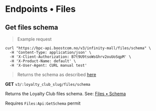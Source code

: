 # Endpoints &bull; Files

## <a name="v3-get-files-schema"></a> Get files schema

> Example request

```shell
curl "https://bpc-api.boostcom.no/v3/infinity-mall/files/schema" \
  -H 'Content-Type: application/json' \
  -H 'X-Client-Authorization: B7t9U9tsoWsGhrv2ouUoSqpM' \
  -H 'X-Product-Name: default' \
  -H 'X-User-Agent: CURL manual test'
```

> Returns the schema as described [here](#v3-file-schema)

**GET** `v3/:loyalty_club_slug/files/schema`

Returns the Loyalty Club files schema. See: [Files &bull; Schema](#v3-file-schema)

<aside class="notice">
Requires <code>Files:Api:GetSchema</code> permit
</aside>

